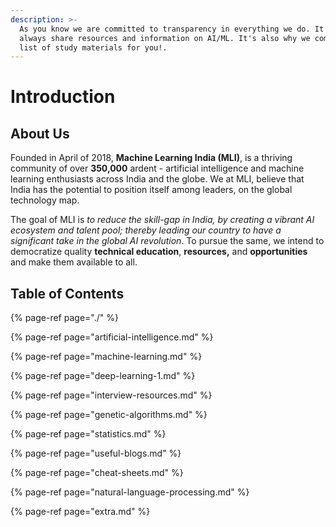 ```yaml
---
description: >-
  As you know we are committed to transparency in everything we do. It's why we
  always share resources and information on AI/ML. It's also why we compiled a
  list of study materials for you!.
---
```


# Introduction

## About Us

Founded in April of 2018, **Machine Learning India \(MLI\)**, is a thriving community of over **350,000** ardent - artificial intelligence and machine learning enthusiasts across India and the globe. We at MLI, believe that India has the potential to position itself among leaders, on the global technology map.  
  
The goal of MLI is _to reduce the skill-gap in India, by creating a vibrant AI ecosystem and talent pool; thereby leading our country to have a significant take in the global AI revolution_. To pursue the same, we intend to democratize quality **technical education**, **resources,** and **opportunities** and make them available to all.

## Table of Contents

{% page-ref page="./" %}

{% page-ref page="artificial-intelligence.md" %}

{% page-ref page="machine-learning.md" %}

{% page-ref page="deep-learning-1.md" %}

{% page-ref page="interview-resources.md" %}

{% page-ref page="genetic-algorithms.md" %}

{% page-ref page="statistics.md" %}

{% page-ref page="useful-blogs.md" %}

{% page-ref page="cheat-sheets.md" %}

{% page-ref page="natural-language-processing.md" %}

{% page-ref page="extra.md" %}



